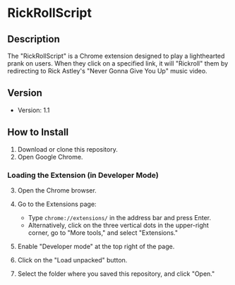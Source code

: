 # RickRollScript

## Description

The "RickRollScript" is a Chrome extension designed to play a lighthearted prank on users. When they click on a specified link, it will "Rickroll" them by redirecting to Rick Astley's "Never Gonna Give You Up" music video.

## Version

- Version: 1.1

## How to Install

1. Download or clone this repository.
2. Open Google Chrome.

### Loading the Extension (in Developer Mode)

3. Open the Chrome browser.
4. Go to the Extensions page:
   - Type `chrome://extensions/` in the address bar and press Enter.
   - Alternatively, click on the three vertical dots in the upper-right corner, go to "More tools," and select "Extensions."

5. Enable "Developer mode" at the top right of the page.
6. Click on the "Load unpacked" button.
7. Select the folder where you saved this repository, and click "Open."
